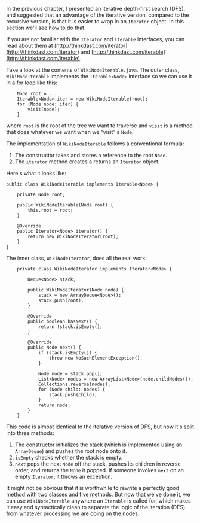 In the previous chapter, I presented an iterative depth-first search (DFS), and suggested that an advantage of the iterative version, compared to the recursive version, is that it is easier to wrap in an `Iterator` object. In this section we'll see how to do that.


If you are not familiar with the `Iterator` and `Iterable` interfaces, you can read about them at [http://thinkdast.com/iterator](http://thinkdast.com/iterator) and [http://thinkdast.com/iterable](http://thinkdast.com/iterable).

Take a look at the contents of `WikiNodeIterable.java`. The outer class, `WikiNodeIterable` implements the `Iterable<Node>` interface  so we can use it in a for loop like this:

```code
    Node root = ...
    Iterable<Node> iter = new WikiNodeIterable(root);
    for (Node node: iter) {
        visit(node);
    }
```

where `root` is the root of the tree we want to traverse and `visit` is a method that does whatever we want when we “visit” a `Node`.


The implementation of `WikiNodeIterable` follows a conventional formula:



1.  The constructor takes and stores a reference to the root `Node`.
1.  The `iterator` method creates a returns an `Iterator` object. 

Here's what it looks like:

```code
public class WikiNodeIterable implements Iterable<Node> {

    private Node root;

    public WikiNodeIterable(Node root) {
        this.root = root;
    }

    @Override
    public Iterator<Node> iterator() {
        return new WikiNodeIterator(root);
    }
}
```

The inner class, `WikiNodeIterator`, does all the real work:

```code
    private class WikiNodeIterator implements Iterator<Node> {

        Deque<Node> stack;

        public WikiNodeIterator(Node node) {
            stack = new ArrayDeque<Node>();
            stack.push(root);
        }

        @Override
        public boolean hasNext() {
            return !stack.isEmpty();
        }

        @Override
        public Node next() {
            if (stack.isEmpty()) {
                throw new NoSuchElementException();
            }

            Node node = stack.pop();
            List<Node> nodes = new ArrayList<Node>(node.childNodes());
            Collections.reverse(nodes);
            for (Node child: nodes) {
                stack.push(child);
            }
            return node;
        }
    }
```


This code is almost identical to the iterative version of DFS, but now it's split into three methods:



1.  The constructor initializes the stack (which is implemented using an `ArrayDeque`) and pushes the root node onto it.
1.  `isEmpty` checks whether the stack is empty.
1.  `next` pops the next `Node` off the stack, pushes its children in reverse order, and returns the `Node` it popped. If someone invokes `next` on an empty `Iterator`, it throws an exception. 

It might not be obvious that it is worthwhile to rewrite a perfectly good method with two classes and five methods.  But now that we've done it, we can use `WikiNodeIterable` anywhere an `Iterable` is called for, which makes it easy and syntactically clean to separate the logic of the iteration (DFS) from whatever processing we are doing on the nodes.